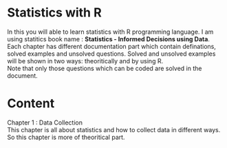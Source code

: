 # Statistics with R
In this you will able to learn statistics with R programming language. I am using statitics book name : <b>Statistics - Informed Decisions using Data</b>.<br>
Each chapter has different documentation part which contain definations, solved examples and unsolved questions. Solved and unsolved examples will be shown in two ways: theoritically and by using R. <br>
Note that only those questions which can be coded are solved in the document.

# Content
Chapter 1 : Data Collection <br>
This chapter is all about statistics and how to collect data in different ways. So this chapter is more of theoritical part.
